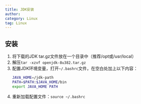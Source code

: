 ```yaml
---
title: JDK安装
author:
category: Linux
tag: Linux
---
```


## 安装

1. 将下载的JDK tar.gz文件放在一个目录中（推荐/opt或/usr/local）
2. 解压`tar -xzvf openjdk-8u382.tar.gz`
3. 配置JDK环境变量，打开`~/.bashrc`文件，在空白处加上以下内容：
   ```bash
   JAVA_HOME=/jdk-path
   PATH=$PATH:$JAVA_HOME/bin
   export JAVA_HOME PATH
   ```
4. 重新加载配置文件：`source ~/.bashrc`
